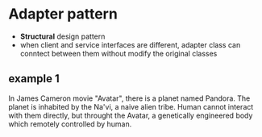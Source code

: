 # Adapter pattern

- **Structural** design pattern
- when client and service interfaces are different, adapter class can conntect between them without modify the original classes

## example 1

In James Cameron movie "Avatar", there is a planet named Pandora.
The planet is inhabited by the Na'vi, a naive alien tribe.
Human cannot interact with them directly, but throught the Avatar, a genetically engineered body which remotely controlled by human.

